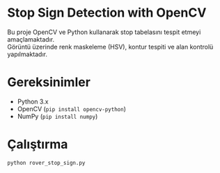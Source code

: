 
# Stop Sign Detection with OpenCV

Bu proje OpenCV ve Python kullanarak stop tabelasını tespit etmeyi amaçlamaktadır.  
Görüntü üzerinde renk maskeleme (HSV), kontur tespiti ve alan kontrolü yapılmaktadır.

# Gereksinimler
- Python 3.x
- OpenCV (`pip install opencv-python`)
- NumPy (`pip install numpy`)

# Çalıştırma
```bash
python rover_stop_sign.py

